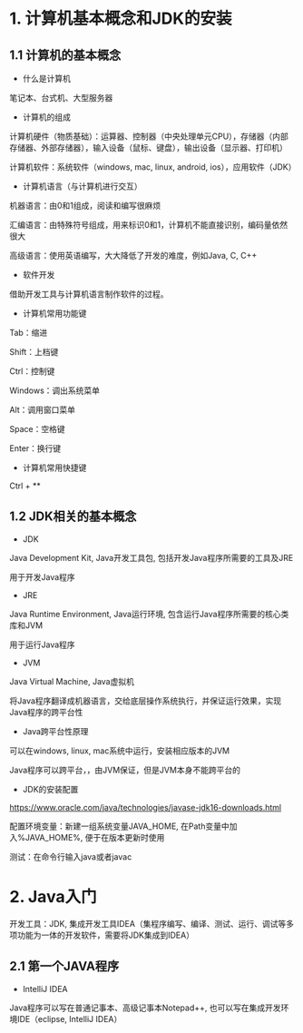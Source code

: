 # 1. 计算机基本概念和JDK的安装

## 1.1 计算机的基本概念

- 什么是计算机

笔记本、台式机、大型服务器

- 计算机的组成

计算机硬件（物质基础）：运算器、控制器（中央处理单元CPU），存储器（内部存储器、外部存储器），输入设备（鼠标、键盘），输出设备（显示器、打印机）

计算机软件：系统软件（windows, mac, linux, android, ios），应用软件（JDK）

- 计算机语言（与计算机进行交互）

机器语言：由0和1组成，阅读和编写很麻烦

汇编语言：由特殊符号组成，用来标识0和1，计算机不能直接识别，编码量依然很大

高级语言：使用英语编写，大大降低了开发的难度，例如Java, C, C++

- 软件开发

借助开发工具与计算机语言制作软件的过程。

- 计算机常用功能键

Tab：缩进

Shift：上档键

Ctrl：控制键

Windows：调出系统菜单

Alt：调用窗口菜单

Space：空格键

Enter：换行键

- 计算机常用快捷键

Ctrl + **

## 1.2 JDK相关的基本概念

- JDK

Java Development Kit, Java开发工具包, 包括开发Java程序所需要的工具及JRE

用于开发Java程序

- JRE

Java Runtime Environment, Java运行环境, 包含运行Java程序所需要的核心类库和JVM

用于运行Java程序

- JVM

Java Virtual Machine, Java虚拟机

将Java程序翻译成机器语言，交给底层操作系统执行，并保证运行效果，实现Java程序的跨平台性

- Java跨平台性原理

可以在windows, linux, mac系统中运行，安装相应版本的JVM

Java程序可以跨平台，，由JVM保证，但是JVM本身不能跨平台的

- JDK的安装配置

https://www.oracle.com/java/technologies/javase-jdk16-downloads.html

配置环境变量：新建一组系统变量JAVA_HOME, 在Path变量中加入%JAVA_HOME%, 便于在版本更新时使用

测试：在命令行输入java或者javac


# 2. Java入门


开发工具：JDK, 集成开发工具IDEA（集程序编写、编译、测试、运行、调试等多项功能为一体的开发软件，需要将JDK集成到IDEA）


## 2.1 第一个JAVA程序

- IntelliJ IDEA

Java程序可以写在普通记事本、高级记事本Notepad++, 也可以写在集成开发环境IDE（eclipse, IntelliJ IDEA）



